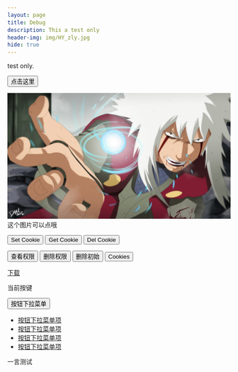 ```yaml
---
layout: page
title: Debug
description: This a test only 
header-img: img/HY_zly.jpg
hide: true
---
```


test only.

<button type="button" onclick="alert('Welcome!')">点击这里</button>

<script>
function changeImage()
{
	var element = document.getElementById('t_cg_pic');
		if(element.src.match("/img/HY_zly.jpg"))
		{
			element.src="/img/HY_mr.jpg";
		}
		else
		{
			element.src="/img/HY_zly.jpg";
		}
}
</script>

<script>
function see_Quan_name()
{
	alert("A");
	var x_Quan_name = document.getElementById("Quan_name");
	alert("B");
	x_Quan_name.innerHTML = "当前权限:"+getCookie('Quan_name');
	alert("C");
}
</script>

<img src="/img/HY_zly.jpg" onclick="changeImage()" id="t_cg_pic" alt="img test" /> 
这个图片可以点哦  

<button type="button" onclick="setCookie('test_c','666','s10')" >Set Cookie</button>
<button type="button" onclick="alert(getCookie('test_c'))">Get Cookie</button>
<button type="button" onclick="delCookie('test_c')">Del Cookie</button>

<p id="Quan_name"></p>
<button onclick="see_Quan_name()" type="button" class="btn btn-block btn-info">查看权限</button>
<button onclick="delCookie('Quan_name')" type="button" class="btn btn-block btn-info">删除权限</button>
<button onclick="delCookie('Long_Time_No_See')" type="button" class="btn btn-block btn-info">删除初始</button>
<button onclick="alert(document.cookie)" type="button" class="btn btn-block btn-info">Cookies</button>

<a href="/Files/Y" download="Y">下载</a>

<p id="Key_code">当前按键</p>
<script>
function For_KeyCode(event)
{
	var e = event || window.event || arguments.callee.caller.arguments[0];
	if(e && e.keyCode==38)
	{
		alert('Up');
	}
	if(e && e.shiftKey && e.keyCode==71)
	{
		alert('G');
		// document.write('<p>You click the G</p>');
	}
	if(e && e.ctrlKey && e.keyCode==71)
	{
		alert('ctrl-g');
	}
	if(e && e.metaKey && e.keyCode==71)
	{
		alert('met-g');
	}
	if(e && e.altKey && e.keyCode==71)
	{
		alert('alt-g');
	}

	if(e)
	{
		document.getElementById("Key_code").innerHTML="当前按键keycode:"+e.keyCode;
	}
}
</script>



<div class="btn-group">
      <button class="btn btn-default dropdown-toggle" data-toggle="dropdown" type="button">按钮下拉菜单<span class="caret"></span></button>
      <ul class="dropdown-menu">
          <li><a href="##">按钮下拉菜单项</a></li>
          <li><a href="##">按钮下拉菜单项</a></li>
          <li><a href="##">按钮下拉菜单项</a></li>
          <li><a href="##">按钮下拉菜单项</a></li>
      </ul>
</div>

<div class="wrap">
<p class="content">一言测试</p> <!-- 这里是 JS 输出的“一言”句子 -->
</div>
<script src="https://cdn.bootcss.com/jquery/2.0.2/jquery.min.js"></script>
<script>
$.post("https://example.com/hitokoto/", function(hitokoto) {
		$(".content").html(hitokoto);
		});
</script>
